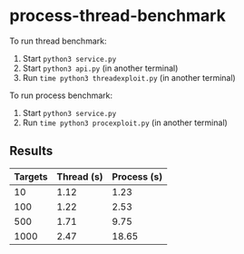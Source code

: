 # process-thread-benchmark


To run thread benchmark:

1. Start `python3 service.py`
2. Start `python3 api.py` (in another terminal)
3. Run `time python3 threadexploit.py` (in another terminal)

To run process benchmark:

1. Start `python3 service.py`
2. Run `time python3 procexploit.py` (in another terminal)


## Results

| Targets | Thread (s) | Process (s) |
|---------|------------|-------------|
|  10     |  1.12      | 1.23        |
|  100    |  1.22      | 2.53        |
|  500    |  1.71      | 9.75        |
| 1000    |  2.47      | 18.65       |
